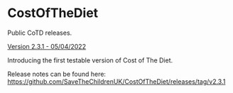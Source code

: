 # CostOfTheDiet

Public CoTD releases.

[Version 2.3.1 - 05/04/2022](https://github.com/SaveTheChildrenUK/CostOfTheDiet/releases/download/v2.3.1/Cost-of-The-Diet-Setup-2.3.1.exe)

Introducing the first testable version of Cost of The Diet. 

Release notes can be found here: https://github.com/SaveTheChildrenUK/CostOfTheDiet/releases/tag/v2.3.1
